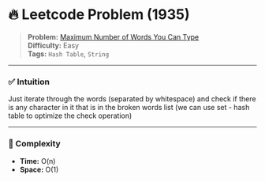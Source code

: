# 🔥 Leetcode Problem (1935)

> **Problem:** [Maximum Number of Words You Can Type](https://leetcode.com/problems/maximum-number-of-words-you-can-type/)<br />
> **Difficulty:** Easy<br/>
> **Tags:** `Hash Table`, `String`

---

### ✅ Intuition

Just iterate through the words (separated by whitespace) and check if there is any character in it that is in the broken words list (we can use set - hash table to optimize the check operation)

---

### 🧪 Complexity

- **Time:** O(n)
- **Space:** O(1)